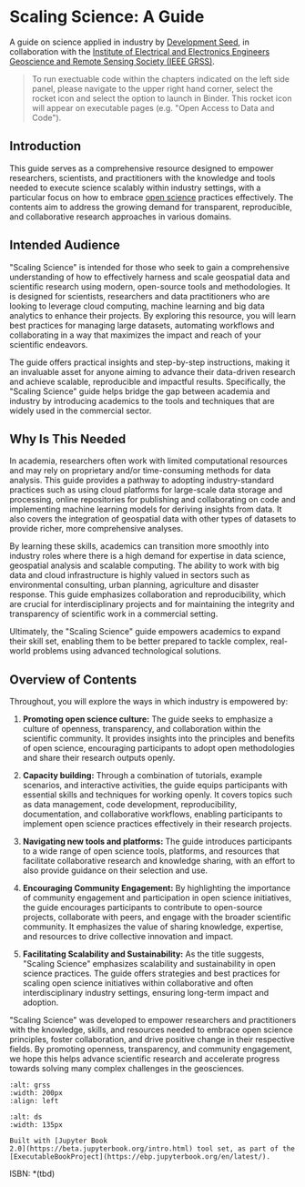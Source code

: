 <!-- #region -->
# Scaling Science: A Guide

A guide on science applied in industry by [Development Seed](https://developmentseed.org/), in collaboration with the [Institute of Electrical and Electronics Engineers Geoscience and Remote Sensing Society (IEEE GRSS)](https://www.grss-ieee.org/).

> To run exectuable code within the chapters indicated on the left side panel, please navigate to the upper right hand corner, select the rocket icon and select the option to launch in Binder. This rocket icon will appear on executable pages (e.g. "Open Access to Data and Code").

## Introduction

This guide serves as a comprehensive resource designed to empower researchers, scientists, and practitioners with the knowledge and tools needed to execute science scalably within industry settings, with a particular focus on how to embrace [open science](https://www.cos.io/open-science) practices effectively. The contents aim to address the growing demand for transparent, reproducible, and collaborative research approaches in various domains.

## Intended Audience

"Scaling Science" is intended for those who seek to gain a comprehensive understanding of how to effectively harness and scale geospatial data and scientific research using modern, open-source tools and methodologies. It is designed for scientists, researchers and data practitioners who are looking to leverage cloud computing, machine learning and big data analytics to enhance their projects. By exploring this resource, you will learn best practices for managing large datasets, automating workflows and collaborating in a way that maximizes the impact and reach of your scientific endeavors.

The guide offers practical insights and step-by-step instructions, making it an invaluable asset for anyone aiming to advance their data-driven research and achieve scalable, reproducible and impactful results. Specifically, the "Scaling Science" guide helps bridge the gap between academia and industry by introducing academics to the tools and techniques that are widely used in the commercial sector. 

## Why Is This Needed

In academia, researchers often work with limited computational resources and may rely on proprietary and/or time-consuming methods for data analysis. This guide provides a pathway to adopting industry-standard practices such as using cloud platforms for large-scale data storage and processing, online repositories for publishing and collaborating on code and implementing machine learning models for deriving insights from data. It also covers the integration of geospatial data with other types of datasets to provide richer, more comprehensive analyses. 

By learning these skills, academics can transition more smoothly into industry roles where there is a high demand for expertise in data science, geospatial analysis and scalable computing. The ability to work with big data and cloud infrastructure is highly valued in sectors such as environmental consulting, urban planning, agriculture and disaster response. This guide emphasizes collaboration and reproducibility, which are crucial for interdisciplinary projects and for maintaining the integrity and transparency of scientific work in a commercial setting.

Ultimately, the "Scaling Science" guide empowers academics to expand their skill set, enabling them to be better prepared to tackle complex, real-world problems using advanced technological solutions.

## Overview of Contents
Throughout, you will explore the ways in which industry is empowered by:

1. **Promoting open science culture:** The guide seeks to emphasize a culture of openness, transparency, and collaboration within the scientific community. It provides insights into the principles and benefits of open science, encouraging participants to adopt open methodologies and share their research outputs openly.

2. **Capacity building:** Through a combination of tutorials, example scenarios, and interactive activities, the guide equips participants with essential skills and techniques for working openly. It covers topics such as data management, code development, reproducibility, documentation, and collaborative workflows, enabling participants to implement open science practices effectively in their research projects.

3. **Navigating new tools and platforms:** The guide introduces participants to a wide range of open science tools, platforms, and resources that facilitate collaborative research and knowledge sharing, with an effort to also provide guidance on their selection and use.

4. **Encouraging Community Engagement:** By highlighting the importance of community engagement and participation in open science initiatives, the guide encourages participants to contribute to open-source projects, collaborate with peers, and engage with the broader scientific community. It emphasizes the value of sharing knowledge, expertise, and resources to drive collective innovation and impact.

5. **Facilitating Scalability and Sustainability:** As the title suggests, "Scaling Science" emphasizes scalability and sustainability in open science practices. The guide offers strategies and best practices for scaling open science initiatives within collaborative and often interdisciplinary industry settings, ensuring long-term impact and adoption.

"Scaling Science" was developed to empower researchers and practitioners with the knowledge, skills, and resources needed to embrace open science principles, foster collaboration, and drive positive change in their respective fields. By promoting openness, transparency, and community engagement, we hope this helps advance scientific research and accelerate progress towards solving many complex challenges in the geosciences.

```{image} ../grss.png
:alt: grss
:width: 200px
:align: left
```

```{image} ../ds.png
:alt: ds
:width: 135px
```

<!-- #endregion -->

```{admonition} $~$
Built with [Jupyter Book
2.0](https://beta.jupyterbook.org/intro.html) tool set, as part of the
[ExecutableBookProject](https://ebp.jupyterbook.org/en/latest/).
```

ISBN: *(tbd)
